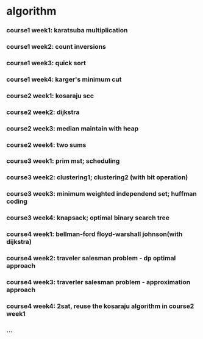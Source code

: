 # algorithm
### course1 week1: karatsuba multiplication
### course1 week2: count inversions
### course1 week3: quick sort
### course1 week4: karger's minimum cut

### course2 week1: kosaraju scc
### course2 week2: dijkstra
### course2 week3: median maintain with heap
### course2 week4: two sums

### course3 week1: prim mst; scheduling
### course3 week2: clustering1; clustering2 (with bit operation)
### course3 week3: minimum weighted independend set; huffman coding
### course3 week4: knapsack; optimal binary search tree

### course4 week1: bellman-ford floyd-warshall johnson(with dijkstra)
### course4 week2: traveler salesman problem - dp optimal approach
### course4 week3: traverler salesman problem - approximation approach
### course4 week4: 2sat, reuse the kosaraju algorithm in course2 week1

### ...
